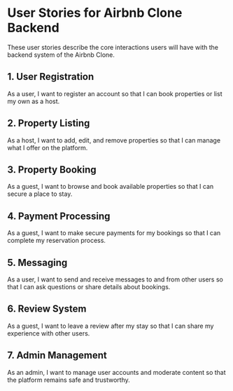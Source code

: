# User Stories for Airbnb Clone Backend

These user stories describe the core interactions users will have with the backend system of the Airbnb Clone.

## 1. User Registration
As a user, I want to register an account so that I can book properties or list my own as a host.

## 2. Property Listing
As a host, I want to add, edit, and remove properties so that I can manage what I offer on the platform.

## 3. Property Booking
As a guest, I want to browse and book available properties so that I can secure a place to stay.

## 4. Payment Processing
As a guest, I want to make secure payments for my bookings so that I can complete my reservation process.

## 5. Messaging
As a user, I want to send and receive messages to and from other users so that I can ask questions or share details about bookings.

## 6. Review System
As a guest, I want to leave a review after my stay so that I can share my experience with other users.

## 7. Admin Management
As an admin, I want to manage user accounts and moderate content so that the platform remains safe and trustworthy.
